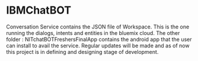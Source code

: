 # IBMChatBOT

Conversation Service contains the JSON file of Workspace. This is the one running the dialogs, intents and entities in the bluemix cloud. 
The other folder : NITchatBOTFreshersFinalApp contains the android app that the user can install to avail the service.
Regular updates will be made and as of now this project is in defining and designing stage of development.
